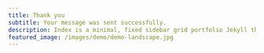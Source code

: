```yaml
---
title: Thank you
subtitle: Your message was sent successfully.
description: Index is a minimal, fixed sidebar grid portfolio Jekyll theme.
featured_image: /images/demo/demo-landscape.jpg
---
```

